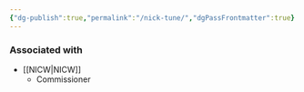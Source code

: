 ```yaml
---
{"dg-publish":true,"permalink":"/nick-tune/","dgPassFrontmatter":true}
---
```


### Associated with
- [[NICW\|NICW]]
	- Commissioner